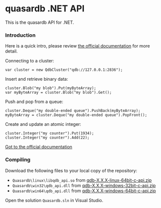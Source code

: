 # quasardb .NET API

This is the quasardb API for .NET.


### Introduction

Here is a quick intro, please review [the official documentation](https://doc.quasardb.net/dotnet) for more detail.

Connecting to a cluster:

    var cluster = new QdbCluster("qdb://127.0.0.1:2836");

Insert and retrieve binary data:

    cluster.Blob("my blob").Put(myByteArray);
    var myByteArray = cluster.Blob("my blob").Get();

Push and pop from a queue:

    cluster.Deque("my double-ended queue").PushBack(myByteArray);
    myByteArray = cluster.Deque("my double-ended queue").PopFront();

Create and update an atomic integer:

    cluster.Integer("my counter").Put(1934);
    cluster.Integer("my counter").Add(22);

[Got to the official documentation](https://doc.quasardb.net/dotnet)

### Compiling

Download the following files to your local copy of the repository:

* `Quasardb\linux\libqdb_api.so` from [qdb-X.X.X-linux-64bit-c-api.zip](https://download.quasardb.net/quasardb/)
* `Quasardb\win32\qdb_api.dll` from [qdb-X.X.X-windows-32bit-c-api.zip](https://download.quasardb.net/quasardb/)
* `Quasardb\win64\qdb_api.dll` from [qdb-X.X.X-windows-64bit-c-api.zip](https://download.quasardb.net/quasardb/)

Open the solution `Quasardb.sln` in Visual Studio.
